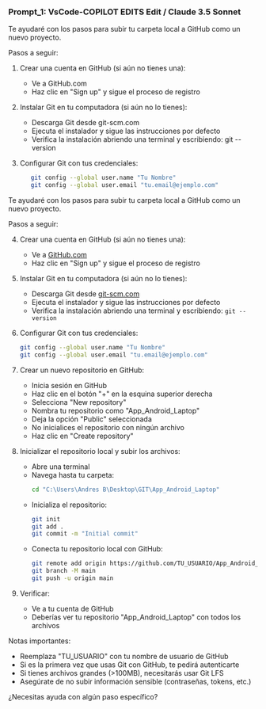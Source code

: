 ### Prompt_1: VsCode-COPILOT EDITS Edit / Claude 3.5 Sonnet
Te ayudaré con los pasos para subir tu carpeta local a GitHub como un nuevo proyecto.

Pasos a seguir:

1. Crear una cuenta en GitHub (si aún no tienes una):

	- Ve a GitHub.com
	- Haz clic en "Sign up" y sigue el proceso de registro
2. Instalar Git en tu computadora (si aún no lo tienes):

	- Descarga Git desde git-scm.com
	- Ejecuta el instalador y sigue las instrucciones por defecto
	- Verifica la instalación abriendo una terminal y escribiendo: git --version
3. Configurar Git con tus credenciales:

	```bash
	   git config --global user.name "Tu Nombre"
	   git config --global user.email "tu.email@ejemplo.com"
	```

Te ayudaré con los pasos para subir tu carpeta local a GitHub como un nuevo proyecto.

Pasos a seguir:

4. Crear una cuenta en GitHub (si aún no tienes una):
   - Ve a [GitHub.com](https://github.com)
   - Haz clic en "Sign up" y sigue el proceso de registro

5. Instalar Git en tu computadora (si aún no lo tienes):
   - Descarga Git desde [git-scm.com](https://git-scm.com/downloads)
   - Ejecuta el instalador y sigue las instrucciones por defecto
   - Verifica la instalación abriendo una terminal y escribiendo: `git --version`

6. Configurar Git con tus credenciales:
   ```bash
   git config --global user.name "Tu Nombre"
   git config --global user.email "tu.email@ejemplo.com"
   ```

7. Crear un nuevo repositorio en GitHub:
   - Inicia sesión en GitHub
   - Haz clic en el botón "+" en la esquina superior derecha
   - Selecciona "New repository"
   - Nombra tu repositorio como "App_Android_Laptop"
   - Deja la opción "Public" seleccionada
   - No inicialices el repositorio con ningún archivo
   - Haz clic en "Create repository"

8. Inicializar el repositorio local y subir los archivos:
   - Abre una terminal
   - Navega hasta tu carpeta:
     ```bash
     cd "C:\Users\Andres B\Desktop\GIT\App_Android_Laptop"
     ```
   - Inicializa el repositorio:
     ```bash
     git init
     git add .
     git commit -m "Initial commit"
     ```
   - Conecta tu repositorio local con GitHub:
     ```bash
     git remote add origin https://github.com/TU_USUARIO/App_Android_Laptop.git
     git branch -M main
     git push -u origin main
     ```

9. Verificar:
   - Ve a tu cuenta de GitHub
   - Deberías ver tu repositorio "App_Android_Laptop" con todos los archivos

Notas importantes:
- Reemplaza "TU_USUARIO" con tu nombre de usuario de GitHub
- Si es la primera vez que usas Git con GitHub, te pedirá autenticarte
- Si tienes archivos grandes (>100MB), necesitarás usar Git LFS
- Asegúrate de no subir información sensible (contraseñas, tokens, etc.)

¿Necesitas ayuda con algún paso específico?

